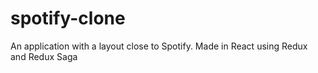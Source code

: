 # spotify-clone
 An application with a layout close to Spotify. Made in React using Redux and Redux Saga
